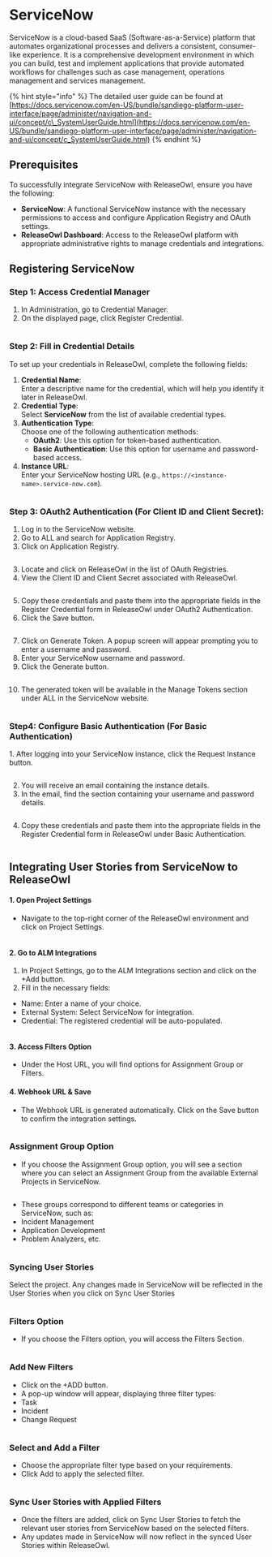 # ServiceNow

ServiceNow is a cloud-based SaaS (Software-as-a-Service) platform that automates organizational processes and delivers a consistent, consumer-like experience. It is a comprehensive development environment in which you can build, test and implement applications that provide automated workflows for challenges such as case management, operations management and services management.&#x20;

{% hint style="info" %}
The detailed user guide can be found at [https://docs.servicenow.com/en-US/bundle/sandiego-platform-user-interface/page/administer/navigation-and-ui/concept/c\_SystemUserGuide.html](https://docs.servicenow.com/en-US/bundle/sandiego-platform-user-interface/page/administer/navigation-and-ui/concept/c_SystemUserGuide.html)
{% endhint %}

## Prerequisites

To successfully integrate ServiceNow with ReleaseOwl, ensure you have the following:

* **ServiceNow**: A functional ServiceNow instance with the necessary permissions to access and configure Application Registry and OAuth settings.
* **ReleaseOwl Dashboard**: Access to the ReleaseOwl platform with appropriate administrative rights to manage credentials and integrations.

## Registering ServiceNow

### Step 1: Access Credential Manager

1. In Administration, go to Credential Manager.
2. On the displayed page, click Register Credential.

<figure><img src="../../.gitbook/assets/image (637).png" alt=""><figcaption></figcaption></figure>

### Step 2: Fill in Credential Details

To set up your credentials in ReleaseOwl, complete the following fields:

1. **Credential Name**:\
   Enter a descriptive name for the credential, which will help you identify it later in ReleaseOwl.
2. **Credential Type**:\
   Select **ServiceNow** from the list of available credential types.
3. **Authentication Type**:\
   Choose one of the following authentication methods:
   * **OAuth2**: Use this option for token-based authentication.
   * **Basic Authentication**: Use this option for username and password-based access.
4. **Instance URL**:\
   Enter your ServiceNow hosting URL (e.g., `https://<instance-name>.service-now.com`).

<figure><img src="../../.gitbook/assets/image (638).png" alt=""><figcaption></figcaption></figure>

### Step 3: OAuth2 Authentication (For Client ID and Client Secret):

1. Log in to the ServiceNow website.
2. Go to ALL and search for Application Registry.
3. Click on Application Registry.

<figure><img src="../../.gitbook/assets/image (639).png" alt=""><figcaption></figcaption></figure>

3. Locate and click on ReleaseOwl in the list of OAuth Registries.
4. View the Client ID and Client Secret associated with ReleaseOwl.

<figure><img src="../../.gitbook/assets/image (640).png" alt=""><figcaption></figcaption></figure>

5. Copy these credentials and paste them into the appropriate fields in the Register Credential form in ReleaseOwl under OAuth2 Authentication.
6. Click the Save button.

<figure><img src="../../.gitbook/assets/image (641).png" alt=""><figcaption></figcaption></figure>

7. &#x20;Click on Generate Token. A popup screen will appear prompting you to enter a username and password.
8. Enter your ServiceNow username and password.
9. Click the Generate button.

<figure><img src="../../.gitbook/assets/image (642).png" alt=""><figcaption></figcaption></figure>

10. The generated token will be available in the Manage Tokens section under ALL in the ServiceNow website.

<figure><img src="../../.gitbook/assets/image (643).png" alt=""><figcaption></figcaption></figure>

### Step4: Configure Basic Authentication (For Basic Authentication)

1\.  After logging into your ServiceNow instance, click the Request Instance button.

<figure><img src="../../.gitbook/assets/image (644).png" alt=""><figcaption></figcaption></figure>

2. &#x20;You will receive an email containing the instance details.
3. In the email, find the section containing your username and password details.

<figure><img src="../../.gitbook/assets/image (645).png" alt=""><figcaption></figcaption></figure>

4. Copy these credentials and paste them into the appropriate fields in the Register Credential form in ReleaseOwl under Basic Authentication.

<figure><img src="../../.gitbook/assets/image (646).png" alt=""><figcaption></figcaption></figure>

## Integrating User Stories from ServiceNow to ReleaseOwl

#### &#x20;1. Open Project Settings

* Navigate to the top-right corner of the ReleaseOwl environment and click on Project Settings.

<figure><img src="../../.gitbook/assets/image (647).png" alt=""><figcaption></figcaption></figure>

#### 2. Go to ALM Integrations

1. In Project Settings, go to the ALM Integrations section and click on the +Add button.
2. Fill in the necessary fields:

* Name: Enter a name of your choice.
* External System: Select ServiceNow for integration.
* Credential: The registered credential will be auto-populated.

<figure><img src="../../.gitbook/assets/image (648).png" alt=""><figcaption></figcaption></figure>

#### 3. Access Filters Option

* Under the Host URL, you will find options for Assignment Group or Filters.

#### 4. Webhook URL & Save

* The Webhook URL is generated automatically. Click on the Save button to confirm the integration settings.

<figure><img src="../../.gitbook/assets/image (649).png" alt=""><figcaption></figcaption></figure>

### Assignment Group Option

* If you choose the Assignment Group option, you will see a section where you can select an Assignment Group from the available External Projects in ServiceNow.

<figure><img src="../../.gitbook/assets/image (650).png" alt=""><figcaption></figcaption></figure>

* These groups correspond to different teams or categories in ServiceNow, such as:
* Incident Management
* Application Development
* Problem Analyzers, etc.

<figure><img src="../../.gitbook/assets/image (651).png" alt=""><figcaption></figcaption></figure>

### Syncing User Stories

Select the project. Any changes made in ServiceNow will be reflected in the User Stories when you click on Sync User Stories

<figure><img src="../../.gitbook/assets/image (652).png" alt=""><figcaption></figcaption></figure>

### Filters Option

* If you choose the Filters option, you will access the Filters Section.

<figure><img src="../../.gitbook/assets/image (653).png" alt=""><figcaption></figcaption></figure>

### Add New Filters

* Click on the +ADD button.
* A pop-up window will appear, displaying three filter types:
* Task
* Incident
* Change Request

<figure><img src="../../.gitbook/assets/image (654).png" alt=""><figcaption></figcaption></figure>

### Select and Add a Filter

* Choose the appropriate filter type based on your requirements.
* Click Add to apply the selected filter.

<figure><img src="../../.gitbook/assets/image (655).png" alt=""><figcaption></figcaption></figure>

### Sync User Stories with Applied Filters

* Once the filters are added, click on Sync User Stories to fetch the relevant user stories from ServiceNow based on the selected filters.
* Any updates made in ServiceNow will now reflect in the synced User Stories within ReleaseOwl.

<figure><img src="../../.gitbook/assets/image (656).png" alt=""><figcaption></figcaption></figure>

